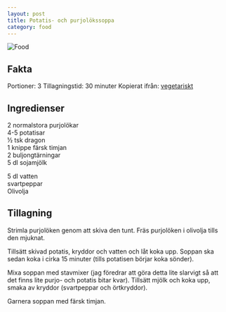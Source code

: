 ```yaml
---
layout: post
title: Potatis- och purjolökssoppa
category: food
---
```


![Food](http://www.vegetariskt.com/sendbinary_visabild.asp?path=recept_bilder/big_2413.jpg&width=450)

Fakta
-----
Portioner: 3
Tillagningstid: 30 minuter
Kopierat ifrån: [vegetariskt](http://www.vegetariskt.com/visarecept.asp?ReceptID=2413)

Ingredienser
------------

2 normalstora purjolökar  
4-5 potatisar  
½ tsk dragon  
1 knippe färsk timjan  
2 buljongtärningar  
5 dl sojamjölk  


5 dl vatten   
svartpeppar  
Olivolja

Tillagning
----------

Strimla purjolöken genom att skiva den tunt. Fräs purjolöken i olivolja tills den mjuknat.

Tillsätt skivad potatis, kryddor och vatten och låt koka upp. Soppan ska sedan koka i cirka 15 minuter (tills potatisen börjar koka sönder).

Mixa soppan med stavmixer (jag föredrar att göra detta lite slarvigt så att det finns lite purjo- och potatis bitar kvar). Tillsätt mjölk och koka upp, smaka av kryddor (svartpeppar och örtkryddor).

Garnera soppan med färsk timjan.
